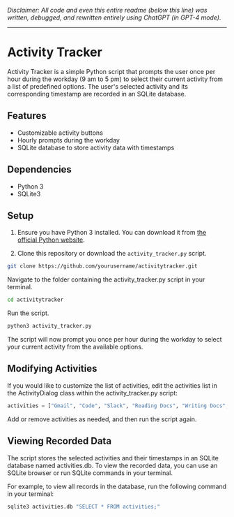 _Disclaimer: All code and even this entire readme (below this line) was written, debugged, and rewritten entirely using ChatGPT (in GPT-4 mode)._
<hr>

# Activity Tracker

Activity Tracker is a simple Python script that prompts the user once per hour during the workday (9 am to 5 pm) to select their current activity from a list of predefined options. The user's selected activity and its corresponding timestamp are recorded in an SQLite database.

## Features

- Customizable activity buttons
- Hourly prompts during the workday
- SQLite database to store activity data with timestamps

## Dependencies

- Python 3
- SQLite3

## Setup

1. Ensure you have Python 3 installed. You can download it from [the official Python website](https://www.python.org/downloads/).

2. Clone this repository or download the `activity_tracker.py` script.

```bash
git clone https://github.com/yourusername/activitytracker.git
```

Navigate to the folder containing the activity_tracker.py script in your terminal.
```bash
cd activitytracker
```

Run the script.
```bash
python3 activity_tracker.py
```

The script will now prompt you once per hour during the workday to select your current activity from the available options.

## Modifying Activities
If you would like to customize the list of activities, edit the activities list in the ActivityDialog class within the activity_tracker.py script:

```python
activities = ["Gmail", "Code", "Slack", "Reading Docs", "Writing Docs", "Making Slides", "Procrastinating"]
```

Add or remove activities as needed, and then run the script again.

## Viewing Recorded Data
The script stores the selected activities and their timestamps in an SQLite database named activities.db. To view the recorded data, you can use an SQLite browser or run SQLite commands in your terminal.

For example, to view all records in the database, run the following command in your terminal:

```bash
sqlite3 activities.db "SELECT * FROM activities;"
```


